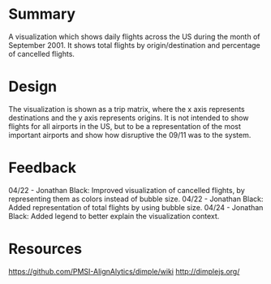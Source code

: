 # Summary
A visualization which shows daily flights across the US during the month of September 2001. 
It shows total flights by origin/destination and percentage of cancelled flights.

# Design
The visualization is shown as a trip matrix, where the x axis represents destinations and
the y axis represents origins. It is not intended to show flights for all airports in the US,
but to be a representation of the most important airports and show how disruptive the 09/11 
was to the system.

# Feedback
04/22 - Jonathan Black: Improved visualization of cancelled flights, by representing them as colors instead
of bubble size.
04/22 - Jonathan Black: Added representation of total flights by using bubble size.
04/24 - Jonathan Black: Added legend to better explain the visualization context.

# Resources
https://github.com/PMSI-AlignAlytics/dimple/wiki
http://dimplejs.org/